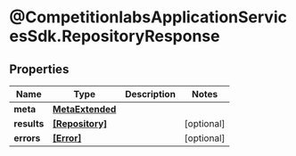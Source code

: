 # @CompetitionlabsApplicationServicesSdk.RepositoryResponse

## Properties

Name | Type | Description | Notes
------------ | ------------- | ------------- | -------------
**meta** | [**MetaExtended**](MetaExtended.md) |  | 
**results** | [**[Repository]**](Repository.md) |  | [optional] 
**errors** | [**[Error]**](Error.md) |  | [optional] 


